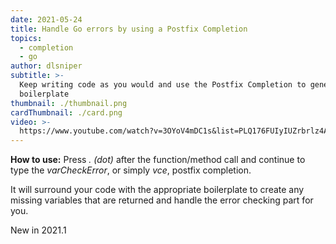 ```yaml
---
date: 2021-05-24
title: Handle Go errors by using a Postfix Completion
topics:
  - completion
  - go
author: dlsniper
subtitle: >-
  Keep writing code as you would and use the Postfix Completion to generate the
  boilerplate
thumbnail: ./thumbnail.png
cardThumbnail: ./card.png
video: >-
  https://www.youtube.com/watch?v=3OYoV4mDC1s&list=PLQ176FUIyIUZrbrlz4AY1V8VzBJKZyVlW&index=67
---
```

**How to use:**
Press _. (dot)_ after the function/method call and continue to
type the *varCheckError*, or simply *vce*, postfix completion.

It will surround your code with the appropriate boilerplate to 
create any missing variables that are returned and handle the error
checking part for you.

<span class="tag is-rounded">New in 2021.1</span>
